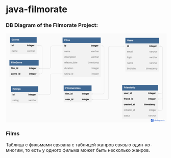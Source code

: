 # java-filmorate

### DB Diagram of the Filmorate Project:

![DB Diagram of the Filmorate project](https://github.com/aasmc/java-filmorate/blob/genres-friends/art/diagram.png)

### Films
Таблица с фильмами связана с таблицей жанров связью один-ко-многим, то есть у одного фильма
может быть несколько жанров.